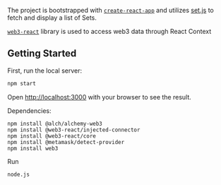 
The project is bootstrapped with [`create-react-app`](https://github.com/facebook/create-react-app) and utilizes [set.js](https://github.com/SetProtocol/set.js) to fetch and display a list of Sets.

[`web3-react`](https://github.com/NoahZinsmeister/web3-react/tree/v6/docs) library is used to access web3 data through React Context 

## Getting Started

First, run the local server:

```bash
npm start
```

Open [http://localhost:3000](http://localhost:3000) with your browser to see the result.

Dependencies:
```
npm install @alch/alchemy-web3
npm install @web3-react/injected-connector
npm install @web3-react/core
npm install @metamask/detect-provider
npm install web3
```

Run
```
node.js
```

